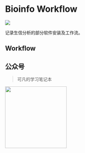 # Bioinfo Workflow

<a href="https://hits.seeyoufarm.com"><img src="https://hits.seeyoufarm.com/api/count/incr/badge.svg?url=https%3A%2F%2Fgithub.com%2Fkefanlee%2F&count_bg=%2379C83D&title_bg=%23555555&icon=&icon_color=%23E7E7E7&title=%E8%AE%BF%E9%97%AE%E9%87%8F&edge_flat=false"/></a>

记录生信分析的部分软件安装及工作流。

## Workflow


## 公众号
> 可凡的学习笔记本

<img src="./assets/img/wxpublic.png" width="200" height="200" />